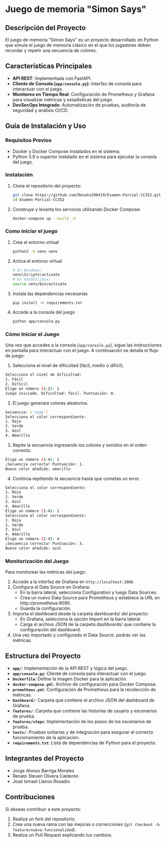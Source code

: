 # Juego de memoria "Simon Says"

## Descripción del Proyecto

El juego de memoria "Simon Says" es un proyecto desarrollado en Python que simula el juego de memoria clásico en el que los jugadores deben recordar y repetir una secuencia de colores.

## Características Principales

- **API REST**: Implementada con FastAPI.
- **Cliente de Consola (`app/console.py`)**: Interfaz de consola para interactuar con el juego.
- **Monitoreo en Tiempo Real**: Configuración de Prometheus y Grafana para visualizar métricas y estadísticas del juego.
- **DevSecOps Integrado**: Automatización de pruebas, auditoría de seguridad y análisis CI/CD.

## Guía de Instalación y Uso

### Requisitos Previos

- Docker y Docker Compose instalados en el sistema.
- Python 3.9 o superior instalado en el sistema para ejecutar la consola del juego.

### Instalación

1. Clona el repositorio del proyecto:
    ```bash
    git clone https://github.com/Renato200419/Examen-Parcial-CC3S2.git
    cd Examen-Parcial-CC3S2
    ```

2. Construye y levanta los servicios utilizando Docker Compose:
    ```bash
    docker-compose up --build -d
    ```
### Como iniciar el juego

1. Crea el entorno virtual

   ```bash
   python3 -m venv venv
   ```
2. Activa el entorno virtual

   ```bash
   # En Windows:
   venv\Scripts\activate
   # En macOS/Linux:
   source venv/bin/activate
   ```
3. Instala las dependencias necesarias

   ```
   pip install -r requirements.txt
   ```

4. Accede a la consola del juego
   ```bash
   python app/console.py
   ```
### Cómo Iniciar el Juego

Una vez que accedes a la consola (`app/console.py`), sigue las instrucciones en pantalla para interactuar con el juego. A continuación se detalla el flujo de juego:
1. Selecciona el nivel de dificultad (fácil, medio o difícil).
```bash
Selecciona el nivel de dificultad:
1. Fácil
2. Difícil
Elige un número (1-2): 1
Juego iniciado. Dificultad: facil. Puntuación: 0.
```
2. El juego generará colores aleatorios.
```bash
Secuencia: ['rojo']
Selecciona el color correspondiente:
1. Rojo
2. Verde
3. Azul
4. Amarillo
```

3. Repite la secuencia ingresando los colores y sonidos en el orden correcto.
```bash
Elige un número (1-4): 1
¡Secuencia correcta! Puntuación: 1.
Nuevo color añadido: amarillo
```

4. Continúa repitiendo la secuencia hasta que cometas un error.
```bash
Selecciona el color correspondiente:
1. Rojo
2. Verde
3. Azul
4. Amarillo
Elige un número (1-4): 1
Selecciona el color correspondiente:
1. Rojo
2. Verde
3. Azul
4. Amarillo
Elige un número (1-4): 4
¡Secuencia correcta! Puntuación: 3.
Nuevo color añadido: azul
```

### Monitorización del Juego

Para monitorear las métricas del juego:

1. Accede a la interfaz de Grafana en `http://localhost:3000`.
2. Configura el Data Source en Grafana:
   - En la barra lateral, selecciona Configuration y luego Data Sources.
   - Crea un nuevo Data Source para Prometheus y establece la URL en http://prometheus:9090. 
   - Guarda la configuración.
3. Importa el dashboard desde la carpeta dashboards/ del proyecto:
   - En Grafana, selecciona la opción Import en la barra lateral.
   - Carga el archivo JSON de la carpeta dashboards/ que contiene la configuración del dashboard.
4. Una vez importado y configurado el Data Source, podrás ver las métricas.

## Estructura del Proyecto

- **`app/`**: Implementación de la API REST y lógica del juego.
- **`app/console.py`**: Cliente de consola para interactuar con el juego.
- **`Dockerfile`**: Define la imagen Docker para la aplicación.
- **`docker-compose.yml`**: Archivo de configuración para Docker Compose.
- **`prometheus.yml`**: Configuración de Prometheus para la recolección de métricas.
- **`Dashboard/`**: Carpeta que contiene el archivo JSON del dashboard de Grafana.
- **`features/`**: Carpeta que contiene las historias de usuario y escenarios de prueba.
- **`features/steps`**: Implementación de los pasos de los escenarios de prueba.
- **`tests/`**: Pruebas unitarias y de integración para asegurar el correcto funcionamiento de la aplicación.
- **`requirements.txt`**: Lista de dependencias de Python para el proyecto.


## Integrantes del Proyecto
- Jorge Alonso Barriga Morales
- Renato Steven Olivera Calderón
- José Ismael Llanos Rosadio

## Contribuciones

Si deseas contribuir a este proyecto:

1. Realiza un fork del repositorio.
2. Crea una nueva rama con las mejoras o correcciones (`git checkout -b feature/nueva-funcionalidad`).
3. Realiza un Pull Request explicando tus cambios.
